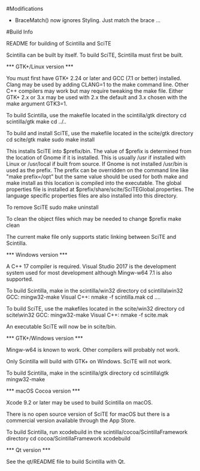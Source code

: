#Modifications

* BraceMatch() now ignores Styling.  Just match the brace ...

#Build Info

README for building of Scintilla and SciTE

Scintilla can be built by itself.
To build SciTE, Scintilla must first be built.


*** GTK+/Linux version ***

You must first have GTK+ 2.24 or later and GCC (7.1 or better) installed.
Clang may be used by adding CLANG=1 to the make command line.
Other C++ compilers may work but may require tweaking the make file.
Either GTK+ 2.x or 3.x may be used with 2.x the default and 3.x
chosen with the make argument GTK3=1.

To build Scintilla, use the makefile located in the scintilla/gtk directory
	cd scintilla/gtk
	make
	cd ../..

To build and install SciTE, use the makefile located in the scite/gtk directory
	cd scite/gtk
	make
	sudo make install

This installs SciTE into $prefix/bin. The value of $prefix is determined from
the location of Gnome if it is installed. This is usually /usr if installed
with Linux or /usr/local if built from source. If Gnome is not installed
/usr/bin is used as the prefix. The prefix can be overridden on the command
line like "make prefix=/opt" but the same value should be used for both make
and make install as this location is compiled into the executable. The global
properties file is installed at $prefix/share/scite/SciTEGlobal.properties.
The language specific properties files are also installed into this directory.

To remove SciTE
	sudo make uninstall

To clean the object files which may be needed to change $prefix
	make clean

The current make file only supports static linking between SciTE and Scintilla.


*** Windows version ***

A C++ 17 compiler is required.
Visual Studio 2017 is the development system used for most development
although Mingw-w64 7.1 is also supported.

To build Scintilla, make in the scintilla/win32 directory
		cd scintilla\win32
GCC:		mingw32-make
Visual C++:	nmake -f scintilla.mak
		cd ..\..

To build SciTE, use the makefiles located in the scite/win32 directory
		cd scite\win32
GCC:		mingw32-make
Visual C++: 	nmake -f scite.mak

An executable SciTE will now be in scite/bin.

*** GTK+/Windows version ***

Mingw-w64 is known to work. Other compilers will probably not work.

Only Scintilla will build with GTK+ on Windows. SciTE will not work.

To build Scintilla, make in the scintilla/gtk directory
	cd scintilla\gtk
	mingw32-make

*** macOS Cocoa version ***

Xcode 9.2 or later may be used to build Scintilla on macOS.

There is no open source version of SciTE for macOS but there is a commercial
version available through the App Store.

To build Scintilla, run xcodebuild in the scintilla/cocoa/ScintillaFramework directory
        cd cocoa/ScintillaFramework
	xcodebuild

*** Qt version ***

See the qt/README file to build Scintilla with Qt.

